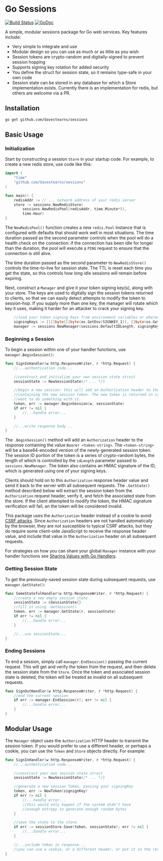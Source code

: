 # Go Sessions

[![Build Status](https://travis-ci.org/davestearns/sessions.png?branch=master)](https://travis-ci.org/davestearns/sessions)
[![GoDoc](https://godoc.org/github.com/davestearns/sessions?status.png)](https://godoc.org/github.com/davestearns/sessions)

A simple, modular sessions package for Go web services. Key features include:

- Very simple to integrate and use
- Modular design so you can use as much or as little as you wish
- Session tokens are crypto-random and digitally-signed to prevent session hopping
- Supports signing key rotation for added security
- You define the struct for session state, so it remains type-safe in your own code
- Session state can be stored in any database for which a Store implementation exists. Currently there is an implementation for redis, but others are welcome via a PR.

## Installation

```bash
go get github.com/davestearns/sessions
```

## Basic Usage

### Initialization

Start by constructing a session `Store` in your startup code. For example, to create a new redis store, use code like this:

```go
import (
    "time"
    "github.com/davestearns/sessions"
)

func main() {
    redisAddr := // ... network address of your redis server
    store := sessions.NewRedisStore(
        sessions.NewRedisPool(redisAddr, time.Minute*5), 
        time.Hour)
}
```

The `NewRedisPool()` function creates a new `redis.Pool` instance that is configured with defaults that should work well in most situations. The time duration passed as the second parameter controls when the pool will do a health check on the connection: if the connection has been idle for longer than the duration, the pool will execute a `PING` request to ensure that the connection is still alive.

The time duration passed as the second parameter to `NewRedisStore()` controls the time-to-live for session state. The TTL is reset each time you get the state, so this controls how long idle sessions will remain before expiring.

Next, construct a `Manager` and give it your token signing key(s), along with your store. The keys are used to digitally sign the session tokens returned to clients, so that we can easily detect attempts to modify the token to session-hop. If you supply more than one key, the manager will rotate which key it uses, making it harder for an attacker to crack your signing key.

```go
    //load your token signing keys from environment variables or wherever
    signingKeys := [][]byte{[]byte(os.GetEnv(SIGNKEY_1)), []byte(os.GetEnv(SIGNKEY_2))}
    manager := sessions.NewManager(sessions.DefaultIDLength, signingKeys, store)
```

### Beginning a Session

To begin a session within one of your handler functions, use `manager.BeginSession()`:

```go
func SignInHandler(w http.ResponseWriter, r *http.Request) {
    //...authentication code...

    //construct and initialize your own session state struct
    sessionState := NewSessionState(/* ... */)

    //begin a new session: this will add an Authorization header to the response
    //containing the new session token. The new token is returned in case you
    //want to do something with it.
    token, err := manager.BeginSession(w, sessionState)
    if err != nil {
        //...handle error...
    }

    //...write response body...
}
```

The `.BeginSession()` method will add an `Authorization` header to the response containing the value `Bearer <token-string>`. The `<token-string>` will be a base64-encoded version of the newly-generated session token. The session ID portion of the token is a series of crypto-random bytes, the length of which is controlled by the `idLength` parameter passed to `sessions.NewManager`. The token also contains an HMAC signature of the ID, which is generated using one of your signing keys.

Clients should hold on to this `Authorization` response header value and send it back to the server with all subsequent requests. The `.GetState()` method described below will extract the session token from the `Authorization` request header, verify it, and fetch the associated state from the store. If the client attempted to modify the token, the HMAC signature verification will fail, an the token will be considered invalid.

This package uses the `Authorization` header instead of a cookie to avoid [CSRF attacks](https://www.owasp.org/index.php/Cross-Site_Request_Forgery_(CSRF)). Since `Authorization` headers are not handled automatically by the browser, they are not susceptible to typical CSRF attacks, but they do require some client-side JavaScript to receive the response header value, and include that value in the `Authorization` header on all subsequent requests.

For strategies on how you can share your global `Manager` instance with your handler functions see [Sharing Values with Go Handlers](https://drstearns.github.io/tutorials/gohandlerctx/).

### Getting Session State

To get the previously-saved session state during subsequent requests, use `manager.GetState()`:

```go
func SomeStatefulHandler(w http.ResponseWriter, r *http.Request) {
    //create a new empty session state
    sessionState := &SessionState{}
    //fill it using .GetSession()
    token, err := manager.GetState(r, sessionState)
    if err != nil {
        //...handle error...
    }

    //...use sessionState...
}
```

### Ending Sessions

To end a session, simply call `manager.EndSession()` passing the current request. This will get and verify the token from the request, and then delete the session state from the `Store`. Once the token and associated session state is deleted, the token will be treated as invalid on all subsequent requests.

```go
func SignOutHandler(w http.ResponseWriter, r *http.Request) {
    //end the current session
    if err := manager.EndSession(r); err != nil {
        //...handle error...
    }
}
```

## Modular Usage

The `Manager` object uses the `Authorization` HTTP header to transmit the session token. If you would prefer to use a different header, or perhaps a cookie, you can use the `Token` and `Store` objects directly. For example:

```go
func SignInHandler(w http.ResponseWriter, r *http.Request) {
    //...authentication code...

    //construct your own session state struct
    sessionState := NewSessionState(/* ... */)

    //generate a new session Token, passing your signingKey
    token, err := NewToken(signignKey)
    if err != nil {
        //...handle error...
        //this would only happen if the system didn't have
        //enough entropy to generate enough random bytes
    }

    //save the state to the store
    if err := sessionStore.Save(token, sessionState); err != nil {
        //...handle error...
    }

    //...include token in response...
    //you can use a cookie, or a different header, or put it in the response body
}
```

